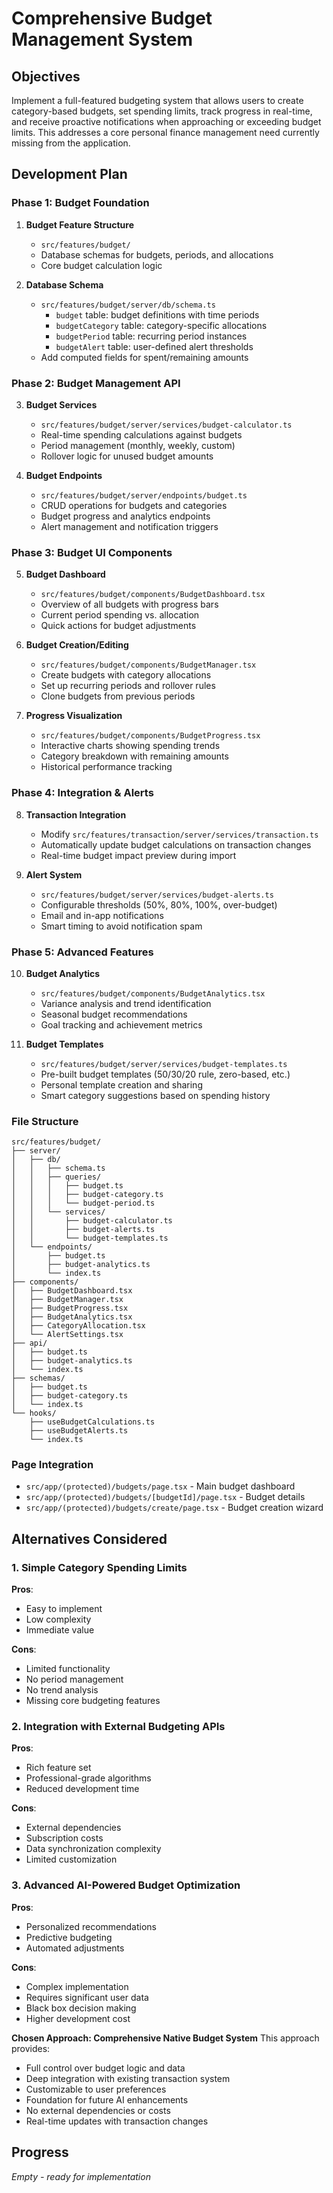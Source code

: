 # Comprehensive Budget Management System

## Objectives

Implement a full-featured budgeting system that allows users to create category-based budgets, set spending limits, track progress in real-time, and receive proactive notifications when approaching or exceeding budget limits. This addresses a core personal finance management need currently missing from the application.

## Development Plan

### Phase 1: Budget Foundation
1. **Budget Feature Structure**
   - `src/features/budget/`
   - Database schemas for budgets, periods, and allocations
   - Core budget calculation logic

2. **Database Schema**
   - `src/features/budget/server/db/schema.ts`
     - `budget` table: budget definitions with time periods
     - `budgetCategory` table: category-specific allocations
     - `budgetPeriod` table: recurring period instances
     - `budgetAlert` table: user-defined alert thresholds
   - Add computed fields for spent/remaining amounts

### Phase 2: Budget Management API
3. **Budget Services**
   - `src/features/budget/server/services/budget-calculator.ts`
   - Real-time spending calculations against budgets
   - Period management (monthly, weekly, custom)
   - Rollover logic for unused budget amounts

4. **Budget Endpoints**
   - `src/features/budget/server/endpoints/budget.ts`
   - CRUD operations for budgets and categories
   - Budget progress and analytics endpoints
   - Alert management and notification triggers

### Phase 3: Budget UI Components
5. **Budget Dashboard**
   - `src/features/budget/components/BudgetDashboard.tsx`
   - Overview of all budgets with progress bars
   - Current period spending vs. allocation
   - Quick actions for budget adjustments

6. **Budget Creation/Editing**
   - `src/features/budget/components/BudgetManager.tsx`
   - Create budgets with category allocations
   - Set up recurring periods and rollover rules
   - Clone budgets from previous periods

7. **Progress Visualization**
   - `src/features/budget/components/BudgetProgress.tsx`
   - Interactive charts showing spending trends
   - Category breakdown with remaining amounts
   - Historical performance tracking

### Phase 4: Integration & Alerts
8. **Transaction Integration**
   - Modify `src/features/transaction/server/services/transaction.ts`
   - Automatically update budget calculations on transaction changes
   - Real-time budget impact preview during import

9. **Alert System**
   - `src/features/budget/server/services/budget-alerts.ts`
   - Configurable thresholds (50%, 80%, 100%, over-budget)
   - Email and in-app notifications
   - Smart timing to avoid notification spam

### Phase 5: Advanced Features
10. **Budget Analytics**
    - `src/features/budget/components/BudgetAnalytics.tsx`
    - Variance analysis and trend identification
    - Seasonal budget recommendations
    - Goal tracking and achievement metrics

11. **Budget Templates**
    - `src/features/budget/server/services/budget-templates.ts`
    - Pre-built budget templates (50/30/20 rule, zero-based, etc.)
    - Personal template creation and sharing
    - Smart category suggestions based on spending history

### File Structure
```
src/features/budget/
├── server/
│   ├── db/
│   │   ├── schema.ts
│   │   ├── queries/
│   │   │   ├── budget.ts
│   │   │   ├── budget-category.ts
│   │   │   └── budget-period.ts
│   │   └── services/
│   │       ├── budget-calculator.ts
│   │       ├── budget-alerts.ts
│   │       └── budget-templates.ts
│   └── endpoints/
│       ├── budget.ts
│       ├── budget-analytics.ts
│       └── index.ts
├── components/
│   ├── BudgetDashboard.tsx
│   ├── BudgetManager.tsx
│   ├── BudgetProgress.tsx
│   ├── BudgetAnalytics.tsx
│   ├── CategoryAllocation.tsx
│   └── AlertSettings.tsx
├── api/
│   ├── budget.ts
│   ├── budget-analytics.ts
│   └── index.ts
├── schemas/
│   ├── budget.ts
│   ├── budget-category.ts
│   └── index.ts
└── hooks/
    ├── useBudgetCalculations.ts
    ├── useBudgetAlerts.ts
    └── index.ts
```

### Page Integration
- `src/app/(protected)/budgets/page.tsx` - Main budget dashboard
- `src/app/(protected)/budgets/[budgetId]/page.tsx` - Budget details
- `src/app/(protected)/budgets/create/page.tsx` - Budget creation wizard

## Alternatives Considered

### 1. Simple Category Spending Limits
**Pros**: 
- Easy to implement
- Low complexity
- Immediate value

**Cons**: 
- Limited functionality
- No period management
- No trend analysis
- Missing core budgeting features

### 2. Integration with External Budgeting APIs
**Pros**: 
- Rich feature set
- Professional-grade algorithms
- Reduced development time

**Cons**: 
- External dependencies
- Subscription costs
- Data synchronization complexity
- Limited customization

### 3. Advanced AI-Powered Budget Optimization
**Pros**: 
- Personalized recommendations
- Predictive budgeting
- Automated adjustments

**Cons**: 
- Complex implementation
- Requires significant user data
- Black box decision making
- Higher development cost

**Chosen Approach: Comprehensive Native Budget System**
This approach provides:
- Full control over budget logic and data
- Deep integration with existing transaction system
- Customizable to user preferences
- Foundation for future AI enhancements
- No external dependencies or costs
- Real-time updates with transaction changes

## Progress

*Empty - ready for implementation*